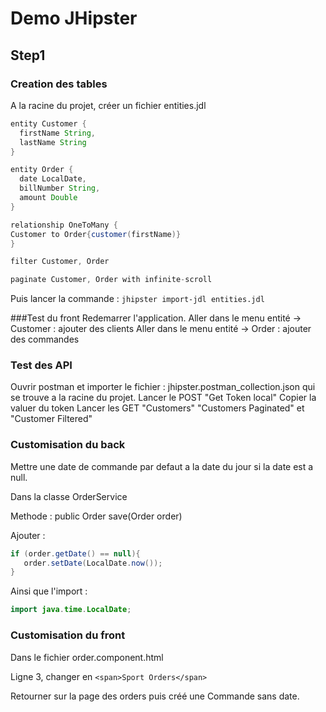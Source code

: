 # Demo JHipster

## Step1

### Creation des tables

A la racine du projet, créer un fichier entities.jdl

```java
entity Customer {
  firstName String,
  lastName String
}

entity Order {
  date LocalDate,
  billNumber String,
  amount Double
}

relationship OneToMany {
Customer to Order{customer(firstName)}
}

filter Customer, Order

paginate Customer, Order with infinite-scroll

```

Puis lancer la commande :
`jhipster import-jdl entities.jdl`

###Test du front
Redemarrer l'application.
Aller dans le menu entité -> Customer : ajouter des clients
Aller dans le menu entité -> Order : ajouter des commandes

### Test des API

Ouvrir postman et importer le fichier : jhipster.postman_collection.json qui se trouve a la racine du projet.
Lancer le POST "Get Token local"
Copier la valuer du token
Lancer les GET "Customers" "Customers Paginated" et "Customer Filtered"

### Customisation du back

Mettre une date de commande par defaut a la date du jour si la date est a null.

Dans la classe OrderService

Methode : public Order save(Order order)

Ajouter :

```java
if (order.getDate() == null){
   order.setDate(LocalDate.now());
}

```

Ainsi que l'import :

```java
import java.time.LocalDate;
```

### Customisation du front

Dans le fichier order.component.html

Ligne 3, changer en
`<span>Sport Orders</span>`

Retourner sur la page des orders puis créé une Commande sans date.
